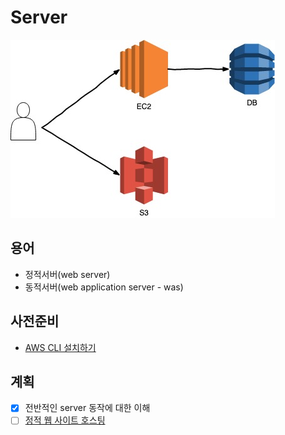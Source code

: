 # Server

![image](./images/outline.jpg)

## 용어

- 정적서버(web server)
- 동적서버(web application server - was)

## 사전준비

- [AWS CLI 설치하기](./aws-cli.md)

## 계획

- [x] 전반적인 server 동작에 대한 이해
- [ ] [정적 웹 사이트 호스팅](./hello-html/README.md)
